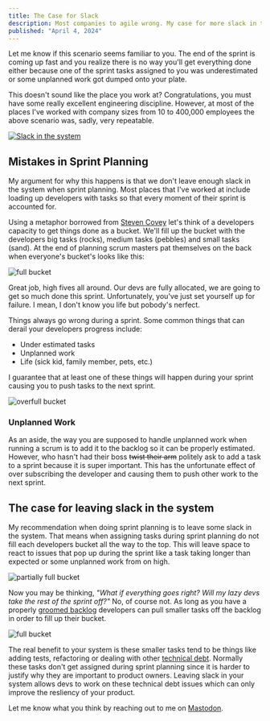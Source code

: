 ```yaml
---
title: The Case for Slack
description: Most companies to agile wrong. My case for more slack in the system.
published: "April 4, 2024"
---
```


Let me know if this scenario seems familiar to you. The end of the sprint is coming up fast and you realize there is no way you'll get everything done either because one of the sprint tasks assigned to you was underestimated or some unplanned work got dumped onto your plate.

This doesn't sound like the place you work at? Congratulations, you must have some really excellent engineering discipline. However, at most of the places I've worked with company sizes from 10 to 400,000 employees the above scenario was, sadly, very repeatable.

[![Slack in the system](/_public/images/slack-in-the-system.png)](https://x.com/tacertain/status/1608220257948434432)

## Mistakes in Sprint Planning

My argument for why this happens is that we don't leave enough slack in the system when sprint planning. Most places that I've worked at include loading up developers with tasks so that every moment of their sprint is accounted for.

Using a metaphor borrowed from [Steven Covey](https://www.youtube.com/watch?v=pHR4RpxD6m0) let's think of a developers capacity to get things done as a bucket. We'll fill up the bucket with the developers big tasks (rocks), medium tasks (pebbles) and small tasks (sand). At the end of planning scrum masters pat themselves on the back when everyone's bucket's looks like this:

![full bucket](/_public/images/full-bucket.png)

Great job, high fives all around. Our devs are fully allocated, we are going to get so much done this sprint. Unfortunately, you've just set yourself up for failure. I mean, I don't know you life but pobody's nerfect.

Things always go wrong during a sprint. Some common things that can derail your developers progress include:

- Under estimated tasks
- Unplanned work
- Life (sick kid, family member, pets, etc.)

I guarantee that at least one of these things will happen during your sprint causing you to push tasks to the next sprint.

![overfull bucket](/_public/images/overfull-bucket.png)

### Unplanned Work

As an aside, the way you are supposed to handle unplanned work when running a scrum is to add it to the backlog so it can be properly estimated. However, who hasn't had their boss ~~twist their arm~~ politely ask to add a task to a sprint because it is super important. This has the unfortunate effect of over subscribing the developer and causing them to push other work to the next sprint.

## The case for leaving slack in the system

My recommendation when doing sprint planning is to leave some slack in the system. That means when assigning tasks during sprint planning do not fill each developers bucket all the way to the top. This will leave space to react to issues that pop up during the sprint like a task taking longer than expected or some unplanned work from on high.

![partially full bucket](/_public/images/partial-bucket.png)

Now you may be thinking, _"What if everything goes right? Will my lazy devs take the rest of the sprint off?"_ No, of course not. As long as you have a properly [groomed backlog](https://www.atlassian.com/agile/scrum/backlogs) developers can pull smaller tasks off the backlog in order to fill up their bucket.

![full bucket](/_public/images/full-bucket.png)

The real benefit to your system is these smaller tasks tend to be things like adding tests, refactoring or dealing with other [technical debt](https://en.wikipedia.org/wiki/Technical_debt). Normally these tasks don't get assigned during sprint planning since it is harder to justify why they are important to product owners. Leaving slack in your system allows devs to work on these technical debt issues which can only improve the resliency of your product.

Let me know what you think by reaching out to me on [Mastodon](https://mastodon.online/@macdonst).
